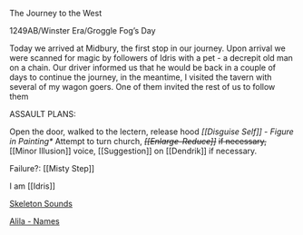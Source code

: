 The Journey to the West

1249AB/Winster Era/Groggle Fog’s Day

Today we arrived at Midbury, the first stop in our journey. Upon arrival we were scanned for magic by followers of Idris with a pet - a decrepit old man on a chain. Our driver informed us that he would be back in a couple of days to continue the journey, in the meantime, I visited the tavern with several of my wagon goers. One of them invited the rest of us to follow them

ASSAULT PLANS:

Open the door, walked to the lectern, release hood _[[Disguise Self]] - Figure in Painting*_
Attempt to turn church,
_~~[[Enlarge-Reduce]]~~_ ~~if necessary,~~
[[Minor Illusion]] voice,
[[Suggestion]] on [[Dendrik]] if necessary.

Failure?: [[Misty Step]]

I am [[Idris]]

[Skeleton Sounds](https://minecraft.fandom.com/wiki/Skeleton#Sounds)

[Alila - Names](https://docs.google.com/spreadsheets/d/1y8AqIADkyjECaquiPk4LhAXxSCAmQvb4DHsLv-jYi9k/edit?usp=sharing)
